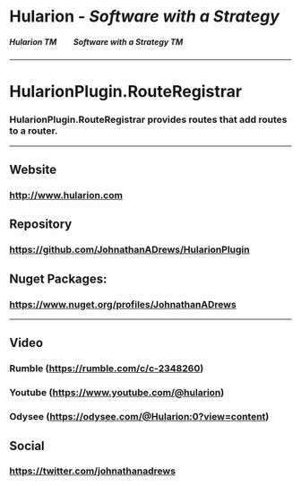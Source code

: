 
# Hularion - *Software with a Strategy*

##### Hularion TM &nbsp;&nbsp;&nbsp;&nbsp;&nbsp;&nbsp;&nbsp; Software with a Strategy TM

___

# HularionPlugin.RouteRegistrar
### HularionPlugin.RouteRegistrar provides routes that add routes to a router.


___
## Website
### http://www.hularion.com


## Repository
### https://github.com/JohnathanADrews/HularionPlugin



## Nuget Packages:
### https://www.nuget.org/profiles/JohnathanADrews


___
## Video
### Rumble (https://rumble.com/c/c-2348260)
### Youtube (https://www.youtube.com/@hularion)
### Odysee (https://odysee.com/@Hularion:0?view=content)



## Social
### https://twitter.com/johnathanadrews